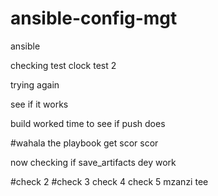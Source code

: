 # ansible-config-mgt
ansible

checking test
clock test 2 

trying again

see if it works

build worked time to see if push does

#wahala the playbook get scor scor


now checking if save_artifacts dey work

#check 2
#check 3 check 4 check 5 mzanzi tee
